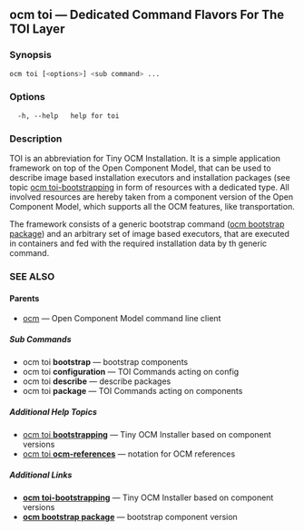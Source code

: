 ## ocm toi &mdash; Dedicated Command Flavors For The TOI Layer

### Synopsis

```bash
ocm toi [<options>] <sub command> ...
```

### Options

```text
  -h, --help   help for toi
```

### Description

TOI is an abbreviation for Tiny OCM Installation. It is a simple
application framework on top of the Open Component Model, that can
be used to describe image based installation executors and installation
packages (see topic [ocm toi-bootstrapping](ocm_toi-bootstrapping.md) in form of resources
with a dedicated type. All involved resources are hereby taken from a component
version of the Open Component Model, which supports all the OCM features, like
transportation.

The framework consists of a generic bootstrap command
([ocm bootstrap package](ocm_bootstrap_package.md)) and an arbitrary set of image
based executors, that are executed in containers and fed with the required
installation data by th generic command.

### SEE ALSO

#### Parents

* [ocm](ocm.md)	 &mdash; Open Component Model command line client


##### Sub Commands

* ocm toi <b>bootstrap</b>	 &mdash; bootstrap components
* ocm toi <b>configuration</b>	 &mdash; TOI Commands acting on config
* ocm toi <b>describe</b>	 &mdash; describe packages
* ocm toi <b>package</b>	 &mdash; TOI Commands acting on components



##### Additional Help Topics

* [ocm toi <b>bootstrapping</b>](ocm_toi_bootstrapping.md)	 &mdash; Tiny OCM Installer based on component versions
* [ocm toi <b>ocm-references</b>](ocm_toi_ocm-references.md)	 &mdash; notation for OCM references


##### Additional Links

* [<b>ocm toi-bootstrapping</b>](ocm_toi-bootstrapping.md)	 &mdash; Tiny OCM Installer based on component versions
* [<b>ocm bootstrap package</b>](ocm_bootstrap_package.md)	 &mdash; bootstrap component version

